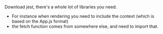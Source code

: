 Download jest, there's a whole lot of libraries you need.
- For instance when rendering you need to include the context (which is based on the App.js format)
- the fetch function comes from somewhere else, and need to import that. 
